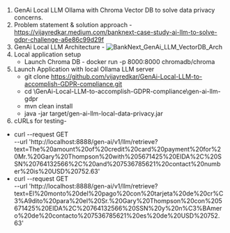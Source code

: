 1. GenAi Local LLM Ollama with Chroma Vector DB to solve data privacy concerns.
2. Problem statement & solution approach - https://vijayredkar.medium.com/banknext-case-study-ai-llm-to-solve-gdpr-challenge-a6e86c99d29f
3. GenAi Local LLM Architecture -
   ![BankNext_GenAi_LLM_VectorDB_Arch ](https://github.com/vijayredkar/GenAi-Local-LLM-to-accomplish-GDPR-compliance/assets/25388646/d97d7573-9bc7-49b7-97a3-3394690bd049)
5. Local application setup
    - Launch Chroma DB -
    docker run -p 8000:8000 chromadb/chroma
6. Launch Application with local Ollama LLM server
   - git clone https://github.com/vijayredkar/GenAi-Local-LLM-to-accomplish-GDPR-compliance.git
   - cd <YOUR-PATH>\GenAi-Local-LLM-to-accomplish-GDPR-compliance\gen-ai-llm-gdpr
   - mvn clean install
   - java -jar target/gen-ai-llm-local-data-privacy.jar
7. cURLs for testing-
  - curl --request GET \
  --url 'http://localhost:8888/gen-ai/v1/llm/retrieve?text=The%20amount%20of%20credit%20card%20payment%20for%20Mr.%20Gary%20Thompson%20with%205671425%20EIDA%2C%20SSN%20764132566%2C%20and%207536785621%20contact%20number%20is%20USD%20752.63'
- curl --request GET \
  --url 'http://localhost:8888/gen-ai/v1/llm/retrieve?text=El%20monto%20del%20pago%20con%20tarjeta%20de%20cr%C3%A9dito%20para%20el%20Sr.%20Gary%20Thompson%20con%205671425%20EIDA%2C%20764132566%20SSN%20y%20n%C3%BAmero%20de%20contacto%207536785621%20es%20de%20USD%20752.63'    
